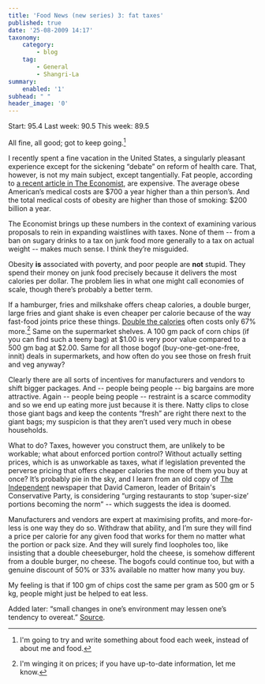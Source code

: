 ```yaml
---
title: 'Food News (new series) 3: fat taxes'
published: true
date: '25-08-2009 14:17'
taxonomy:
    category:
        - blog
    tag:
        - General
        - Shangri-La
summary:
    enabled: '1'
subhead: " "
header_image: '0'
---
```


Start: 95.4 Last week: 90.5 This week: 89.5

All fine, all good; got to keep going.[^fn1]

I recently spent a fine vacation in the United States, a singularly pleasant experience except for the sickening “debate” on reform of health care. That, however, is not my main subject, except tangentially. Fat people, according to [a recent article in The Economist](https://www.economist.com/finance-and-economics/2009/07/30/waist-banned), are expensive. The average obese American’s medical costs are $700 a year higher than a thin person’s. And the total medical costs of obesity are higher than those of smoking: $200 billion a year.

The Economist brings up these numbers in the context of examining various proposals to rein in expanding waistlines with taxes. None of them -- from a ban on sugary drinks to a tax on junk food more generally to a tax on actual weight -- makes much sense. I think they’re misguided.

Obesity **is** associated with poverty, and poor people are **not** stupid. They spend their money on junk food precisely because it delivers the most calories per dollar. The problem lies in what one might call economies of scale, though there’s probably a better term.

If a hamburger, fries and milkshake offers cheap calories, a double burger, large fries and giant shake is even cheaper per calorie because of the way fast-food joints price these things. [Double the calories](http://www.dietbites.com/Foods-Nutrition-Index/mcdonald-fries.html) often costs only 67% more.[^fn2] Same on the supermarket shelves. A 100 gm pack of corn chips (if you can find such a teeny bag) at $1.00 is very poor value compared to a 500 gm bag at $2.00. Same for all those bogof (buy-one-get-one-free, innit) deals in supermarkets, and how often do you see those on fresh fruit and veg anyway?

Clearly there are all sorts of incentives for manufacturers and vendors to shift bigger packages. And -- people being people -- big bargains are more attractive. Again -- people being people -- restraint is a scarce commodity and so we end up eating more just because it is there. Natty clips to close those giant bags and keep the contents “fresh” are right there next to the giant bags; my suspicion is that they aren’t used very much in obese households.

What to do? Taxes, however you construct them, are unlikely to be workable; what about enforced portion control? Without actually setting prices, which is as unworkable as taxes, what if legislation prevented the perverse pricing that offers cheaper calories the more of them you buy at once? It’s probably pie in the sky, and I learn from an old copy of [The Independent](https://www.independent.co.uk/news/uk/politics/big-business-blamed-for-public-health-problems-1775218.html) newspaper that David Cameron, leader of Britain's Conservative Party, is considering “urging restaurants to stop ‘super-size’ portions becoming the norm” -- which suggests the idea is doomed.

Manufacturers and vendors are expert at maximising profits, and more-for-less is one way they do so. Withdraw that ability, and I’m sure they will find a price per calorie for any given food that works for them no matter what the portion or pack size. And they will surely find loopholes too, like insisting that a double cheeseburger, hold the cheese, is somehow different from a double burger, no cheese. The bogofs could continue too, but with a genuine discount of 50% or 33% available no matter how many you buy.

My feeling is that if 100 gm of chips cost the same per gram as 500 gm or 5 kg, people might just be helped to eat less.

Added later: “small changes in one’s environment may lessen one’s tendency to overeat.” [Source](https://freakonomics.com/2009/08/26/nudges-by-chopstick/).

[^fn1]: I'm going to try and write something about food each week, instead of about me and food. 

[^fn2]: I'm winging it on prices; if you have up-to-date information, let me know. 
